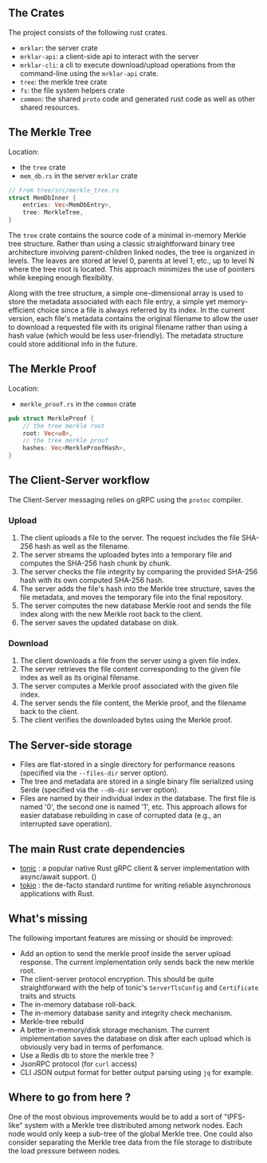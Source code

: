 ## The Crates

The project consists of the following rust crates. 
- `mrklar`: the server crate
- `mrklar-api`: a client-side api to interact with the server
- `mrklar-cli`: a cli to execute download/upload operations from the command-line using the `mrklar-api` crate.
- `tree`: the merkle tree crate
- `fs`: the file system helpers crate
- `common`: the shared `proto` code and generated rust code as well as other shared resources.

## The Merkle Tree

Location:
- the `tree` crate
- `mem_db.rs` in the server `mrklar` crate

```rust
// From tree/src/merkle_tree.rs
struct MemDbInner {
    entries: Vec<MemDbEntry>,
    tree: MerkleTree,
}
```

The `tree` crate contains the source code of a minimal in-memory Merkle tree structure. Rather than using a classic straightforward binary tree architecture involving parent-children linked nodes, the tree is organized in levels. The leaves are stored at level 0, parents at level 1, etc., up to level N where the tree root is located. This approach minimizes the use of pointers while keeping enough flexibility.

Along with the tree structure, a simple one-dimensional array is used to store the metadata associated with each file entry, a simple yet memory-efficient choice since a file is always referred by its index. In the current version, each file's metadata contains the original filename to allow the user to download a requested file with its original filename rather than using a hash value (which would be less user-friendly). The metadata structure could store additional info in the future.

## The Merkle Proof

Location:
- `merkle_proof.rs` in the `common` crate

```rust
pub struct MerkleProof {
    // the tree merkle root
    root: Vec<u8>,
    // the tree merkle proof
    hashes: Vec<MerkleProofHash>,
}
```

## The Client-Server workflow

The Client-Server messaging relies on gRPC using the `protoc` compiler. 

### Upload
1. The client uploads a file to the server. The request includes the file SHA-256 hash as well as the filename.
2. The server streams the uploaded bytes into a temporary file and computes the SHA-256 hash chunk by chunk.
3. The server checks the file integrity by comparing the provided SHA-256 hash with its own computed SHA-256 hash.
4. The server adds the file's hash into the Merkle tree structure, saves the file metadata, and moves the temporary file into the final repository.
5. The server computes the new database Merkle root and sends the file index along with the new Merkle root back to the client.
6. The server saves the updated database on disk.

### Download
1. The client downloads a file from the server using a given file index.
2. The server retrieves the file content corresponding to the given file index as well as its original filename.
3. The server computes a Merkle proof associated with the given file index.
4. The server sends the file content, the Merkle proof, and the filename back to the client.
5. The client verifies the downloaded bytes using the Merkle proof.

## The Server-side storage
- Files are flat-stored in a single directory for performance reasons (specified via the `--files-dir` server option).
- The tree and metadata are stored in a single binary file serialized using Serde (specified via the `--db-dir` server option).
- Files are named by their individual index in the database. The first file is named '0', the second one is named '1', etc. This approach allows for easier database rebuilding in case of corrupted data (e.g., an interrupted save operation).

## The main Rust crate dependencies

- [tonic](https://github.com/hyperium/tonic) : a popular native Rust gRPC client & server implementation with async/await support. ()
- [tokio](https://github.com/tokio-rs/tokio) : the de-facto standard runtime for writing reliable asynchronous applications with Rust. 

## What's missing

The following important features are missing or should be improved:

- Add an option to send the merkle proof inside the server upload response. The current implementation only sends back the new merkle root.
- The client-server protocol encryption. This should be quite straightforward with the help of tonic's `ServerTlsConfig` and `Certificate` traits and structs
- The in-memory database roll-back.
- The in-memory database sanity and integrity check mechanism.
- Merkle-tree rebuild
- A better in-memory/disk storage mechanism. The current implementation saves the database on disk after each upload which is obviously very bad in terms of perfomance.
- Use a Redis db to store the merkle tree ?
- JsonRPC protocol (for `curl` access)
- CLI JSON output format for better output parsing using `jq` for example.

## Where to go from here ?

One of the most obvious improvements would be to add a sort of "IPFS-like" system with a Merkle tree distributed among network nodes. Each node would only keep a sub-tree of the global Merkle tree. One could also consider separating the Merkle tree data from the file storage to distribute the load pressure between nodes.